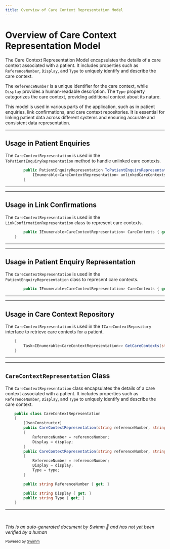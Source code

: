 ```yaml
---
title: Overview of Care Context Representation Model
---
```

# Overview of Care Context Representation Model

The Care Context Representation Model encapsulates the details of a care context associated with a patient. It includes properties such as <SwmToken path="src/In.ProjectEKA.HipLibrary/Patient/Model/CareContextRepresentation.cs" pos="10:1:1" line-data="            ReferenceNumber = referenceNumber;">`ReferenceNumber`</SwmToken>, <SwmToken path="src/In.ProjectEKA.HipLibrary/Patient/Model/CareContextRepresentation.cs" pos="11:1:1" line-data="            Display = display;">`Display`</SwmToken>, and <SwmToken path="src/In.ProjectEKA.HipLibrary/Patient/Model/CareContextRepresentation.cs" pos="17:1:1" line-data="            Type = type;">`Type`</SwmToken> to uniquely identify and describe the care context.

The <SwmToken path="src/In.ProjectEKA.HipLibrary/Patient/Model/CareContextRepresentation.cs" pos="10:1:1" line-data="            ReferenceNumber = referenceNumber;">`ReferenceNumber`</SwmToken> is a unique identifier for the care context, while <SwmToken path="src/In.ProjectEKA.HipLibrary/Patient/Model/CareContextRepresentation.cs" pos="11:1:1" line-data="            Display = display;">`Display`</SwmToken> provides a human-readable description. The <SwmToken path="src/In.ProjectEKA.HipLibrary/Patient/Model/CareContextRepresentation.cs" pos="17:1:1" line-data="            Type = type;">`Type`</SwmToken> property categorizes the care context, providing additional context about its nature.

This model is used in various parts of the application, such as in patient enquiries, link confirmations, and care context repositories. It is essential for linking patient data across different systems and ensuring accurate and consistent data representation.

<SwmSnippet path="/src/In.ProjectEKA.HipLibrary/Patient/Model/Patient.cs" line="25">

---

## Usage in Patient Enquiries

The <SwmToken path="src/In.ProjectEKA.HipLibrary/Patient/Model/Patient.cs" pos="26:3:3" line-data="            IEnumerable&lt;CareContextRepresentation&gt; unlinkedCareContexts)">`CareContextRepresentation`</SwmToken> is used in the <SwmToken path="src/In.ProjectEKA.HipLibrary/Patient/Model/Patient.cs" pos="25:5:5" line-data="        public PatientEnquiryRepresentation ToPatientEnquiryRepresentation(">`ToPatientEnquiryRepresentation`</SwmToken> method to handle unlinked care contexts.

```c#
        public PatientEnquiryRepresentation ToPatientEnquiryRepresentation(
            IEnumerable<CareContextRepresentation> unlinkedCareContexts)
        {
```

---

</SwmSnippet>

<SwmSnippet path="/src/In.ProjectEKA.HipLibrary/Patient/Model/LinkConfirmationRepresentation.cs" line="23">

---

## Usage in Link Confirmations

The <SwmToken path="src/In.ProjectEKA.HipLibrary/Patient/Model/LinkConfirmationRepresentation.cs" pos="23:5:5" line-data="        public IEnumerable&lt;CareContextRepresentation&gt; CareContexts { get; }">`CareContextRepresentation`</SwmToken> is used in the <SwmToken path="src/In.ProjectEKA.HipLibrary/Patient/Model/LinkConfirmationRepresentation.cs" pos="5:5:5" line-data="    public class LinkConfirmationRepresentation">`LinkConfirmationRepresentation`</SwmToken> class to represent care contexts.

```c#
        public IEnumerable<CareContextRepresentation> CareContexts { get; }
    }
```

---

</SwmSnippet>

<SwmSnippet path="/src/In.ProjectEKA.HipLibrary/Patient/Model/PatientEnquiryRepresentation.cs" line="23">

---

## Usage in Patient Enquiry Representation

The <SwmToken path="src/In.ProjectEKA.HipLibrary/Patient/Model/PatientEnquiryRepresentation.cs" pos="23:5:5" line-data="        public IEnumerable&lt;CareContextRepresentation&gt; CareContexts { get; }">`CareContextRepresentation`</SwmToken> is used in the <SwmToken path="src/In.ProjectEKA.HipLibrary/Patient/Model/Patient.cs" pos="25:3:3" line-data="        public PatientEnquiryRepresentation ToPatientEnquiryRepresentation(">`PatientEnquiryRepresentation`</SwmToken> class to represent care contexts.

```c#
        public IEnumerable<CareContextRepresentation> CareContexts { get; }
```

---

</SwmSnippet>

<SwmSnippet path="/src/In.ProjectEKA.HipLibrary/Patient/ICareContextRepository.cs" line="8">

---

## Usage in Care Context Repository

The <SwmToken path="src/In.ProjectEKA.HipLibrary/Patient/ICareContextRepository.cs" pos="9:5:5" line-data="        Task&lt;IEnumerable&lt;CareContextRepresentation&gt;&gt; GetCareContexts(string patientReferenceNumber);">`CareContextRepresentation`</SwmToken> is used in the <SwmToken path="src/In.ProjectEKA.HipLibrary/Patient/ICareContextRepository.cs" pos="7:5:5" line-data="    public interface ICareContextRepository">`ICareContextRepository`</SwmToken> interface to retrieve care contexts for a patient.

```c#
    {
        Task<IEnumerable<CareContextRepresentation>> GetCareContexts(string patientReferenceNumber);
    }
```

---

</SwmSnippet>

<SwmSnippet path="/src/In.ProjectEKA.HipLibrary/Patient/Model/CareContextRepresentation.cs" line="5">

---

## <SwmToken path="src/In.ProjectEKA.HipLibrary/Patient/Model/CareContextRepresentation.cs" pos="5:5:5" line-data="    public class CareContextRepresentation">`CareContextRepresentation`</SwmToken> Class

The <SwmToken path="src/In.ProjectEKA.HipLibrary/Patient/Model/CareContextRepresentation.cs" pos="5:5:5" line-data="    public class CareContextRepresentation">`CareContextRepresentation`</SwmToken> class encapsulates the details of a care context associated with a patient. It includes properties such as <SwmToken path="src/In.ProjectEKA.HipLibrary/Patient/Model/CareContextRepresentation.cs" pos="10:1:1" line-data="            ReferenceNumber = referenceNumber;">`ReferenceNumber`</SwmToken>, <SwmToken path="src/In.ProjectEKA.HipLibrary/Patient/Model/CareContextRepresentation.cs" pos="11:1:1" line-data="            Display = display;">`Display`</SwmToken>, and <SwmToken path="src/In.ProjectEKA.HipLibrary/Patient/Model/CareContextRepresentation.cs" pos="17:1:1" line-data="            Type = type;">`Type`</SwmToken> to uniquely identify and describe the care context.

```c#
    public class CareContextRepresentation
    {
        [JsonConstructor]
        public CareContextRepresentation(string referenceNumber, string display)
        {
            ReferenceNumber = referenceNumber;
            Display = display;
        }
        public CareContextRepresentation(string referenceNumber, string display, string type)
        {
            ReferenceNumber = referenceNumber;
            Display = display;
            Type = type;
        }

        public string ReferenceNumber { get; }

        public string Display { get; }
        public string Type { get; }
    }
```

---

</SwmSnippet>

&nbsp;

*This is an auto-generated document by Swimm 🌊 and has not yet been verified by a human*

<SwmMeta version="3.0.0" repo-id="Z2l0aHViJTNBJTNBaGlwLXNlcnZpY2UlM0ElM0FTd2ltbS1EZW1v" repo-name="hip-service"><sup>Powered by [Swimm](/)</sup></SwmMeta>
